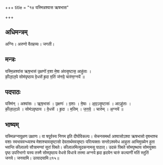 +++
title = "१४ यस्मिन्नश्वास ऋषभास"

+++
## अधिमन्त्रम्
अग्निः। अरुणो वैतहव्यः। जगती।

## मन्त्रः
यस्मि॒न्नश्वा॑स ऋष॒भास॑ उ॒क्षणो॑ व॒शा मे॒षा अ॑वसृ॒ष्टास॒ आहु॑ताः ।  
की॒ला॒ल॒पे सोम॑पृष्ठाय वे॒धसे॑ हृ॒दा म॒तिं ज॑नये॒ चारु॑म॒ग्नये॑ ॥

## पदपाठः
यस्मि॑न् । अश्वा॑सः । ऋ॒ष॒भासः॑ । उ॒क्षणः॑ । व॒शाः । मे॒षाः । अ॒व॒ऽसृ॒ष्टासः॑ । आऽहु॑ताः ।  
की॒ला॒ल॒ऽपे । सोम॑ऽपृष्ठाय । वे॒धसे॑ । हृ॒दा । म॒तिम् । ज॒न॒ये॒ । चारु॑म् । अ॒ग्नये॑ ॥

## भाष्यम्
यस्मिन्नग्नावुक्षण उक्षाणः। वा षपूर्वस्य निगम इति दीर्घविकल्पः। सेचनसमर्था अश्वासोऽश्वा ऋषभासो वृषभाश्च वशाः स्वभाववन्ध्याश्च मेशाश्चावसृष्टासो देवतार्थमवसृष्टाः परित्यक्ताः सन्तोऽश्वमेध आहुता आभिमुख्येन हुता भवन्ति कीलालपे सौत्रामण्यां सुरां पिबते। कीलालमित्युदकनामसु पाठात्। उदकं पिबते सोमपृष्थाय सोमयुक्तः पृष्ठ उपरिभागो यस्य तस्मै सोमपृष्ठाय वेधसे विधात्रे तस्मा अग्नये हृदा हृदयेन चारुं कल्याणीं मतिं स्तुतिं जनये। जनयामि। उत्पादयामि॥१५॥